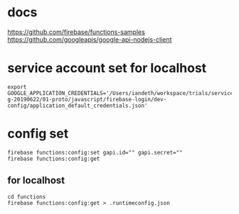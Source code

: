 # docs
https://github.com/firebase/functions-samples
https://github.com/googleapis/google-api-nodejs-client

# service account set for localhost
```
export GOOGLE_APPLICATION_CREDENTIALS='/Users/iandeth/workspace/trials/service/chousei-g-20190622/01-proto/javascript/firebase-login/dev-config/application_default_credentials.json'
```

# config set
```
firebase functions:config:set gapi.id="" gapi.secret=""
firebase functions:config:get
```
## for localhost
```
cd functions
firebase functions:config:get > .runtimeconfig.json
```

